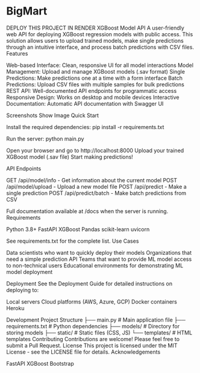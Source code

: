 # BigMart
DEPLOY THIS PROJECT IN RENDER 
XGBoost Model API
A user-friendly web API for deploying XGBoost regression models with public access. This solution allows users to upload trained models, make single predictions through an intuitive interface, and process batch predictions with CSV files.
Features

Web-based Interface: Clean, responsive UI for all model interactions
Model Management: Upload and manage XGBoost models (.sav format)
Single Predictions: Make predictions one at a time with a form interface
Batch Predictions: Upload CSV files with multiple samples for bulk predictions
REST API: Well-documented API endpoints for programmatic access
Responsive Design: Works on desktop and mobile devices
Interactive Documentation: Automatic API documentation with Swagger UI

Screenshots
Show Image
Quick Start

Install the required dependencies:
pip install -r requirements.txt

Run the server:
python main.py

Open your browser and go to http://localhost:8000
Upload your trained XGBoost model (.sav file)
Start making predictions!

API Endpoints

GET /api/model/info - Get information about the current model
POST /api/model/upload - Upload a new model file
POST /api/predict - Make a single prediction
POST /api/predict/batch - Make batch predictions from CSV

Full documentation available at /docs when the server is running.
Requirements

Python 3.8+
FastAPI
XGBoost
Pandas
scikit-learn
uvicorn

See requirements.txt for the complete list.
Use Cases

Data scientists who want to quickly deploy their models
Organizations that need a simple prediction API
Teams that want to provide ML model access to non-technical users
Educational environments for demonstrating ML model deployment

Deployment
See the Deployment Guide for detailed instructions on deploying to:

Local servers
Cloud platforms (AWS, Azure, GCP)
Docker containers
Heroku

Development
Project Structure
├── main.py           # Main application file
├── requirements.txt  # Python dependencies
├── models/           # Directory for storing models
├── static/           # Static files (CSS, JS)
└── templates/        # HTML templates
Contributing
Contributions are welcome! Please feel free to submit a Pull Request.
License
This project is licensed under the MIT License - see the LICENSE file for details.
Acknowledgements

FastAPI
XGBoost
Bootstrap
